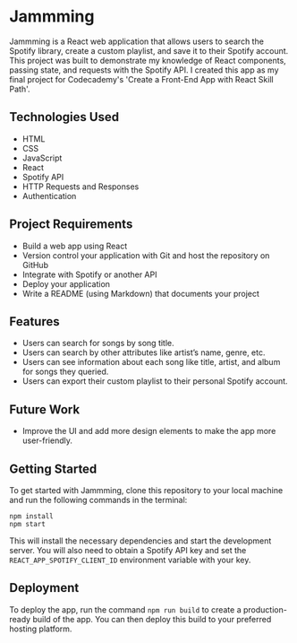 # Jammming

Jammming is a React web application that allows users to search the Spotify library, create a custom playlist, and save it to their Spotify account. This project was built to demonstrate my knowledge of React components, passing state, and requests with the Spotify API.  I created this app as my final project for Codecademy's 'Create a Front-End App with React Skill Path'.

## Technologies Used
- HTML
- CSS
- JavaScript
- React
- Spotify API
- HTTP Requests and Responses
- Authentication

## Project Requirements
- Build a web app using React
- Version control your application with Git and host the repository on GitHub
- Integrate with Spotify or another API
- Deploy your application
- Write a README (using Markdown) that documents your project

## Features
- Users can search for songs by song title.
- Users can search by other attributes like artist’s name, genre, etc.
- Users can see information about each song like title, artist, and album for songs they queried.
- Users can export their custom playlist to their personal Spotify account.

## Future Work
- Improve the UI and add more design elements to make the app more user-friendly.

## Getting Started
To get started with Jammming, clone this repository to your local machine and run the following commands in the terminal:

```
npm install
npm start
```

This will install the necessary dependencies and start the development server. You will also need to obtain a Spotify API key and set the `REACT_APP_SPOTIFY_CLIENT_ID` environment variable with your key. 

## Deployment
To deploy the app, run the command `npm run build` to create a production-ready build of the app. You can then deploy this build to your preferred hosting platform.
